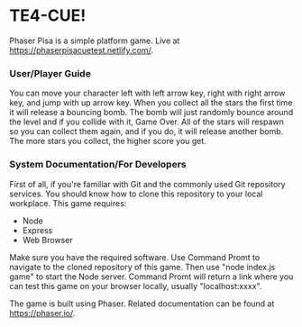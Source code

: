 # TE4-CUE!
Phaser Pisa is a simple platform game.
Live at https://phaserpisacuetest.netlify.com/.


### User/Player Guide

You can move your character left with left arrow key, right with right arrow key, and jump with up arrow key.
When you collect all the stars the first time it will release a bouncing bomb. 
The bomb will just randomly bounce around the level and if you collide with it, Game Over.
All of the stars will respawn so you can collect them again, and if you do, it will release another bomb.
The more stars you collect, the higher score you get.


### System Documentation/For Developers

First of all, if you're familiar with Git and the commonly used Git repository services.
You should know how to clone this repository to your local workplace.
This game requires:
- Node
- Express
- Web Browser

Make sure you have the required software.
Use Command Promt to navigate to the cloned repository of this game. Then use "node index.js game" to start the Node server.
Command Promt will return a link where you can test this game on your browser locally, usually "localhost:xxxx".

The game is built using Phaser. Related documentation can be found at https://phaser.io/.
